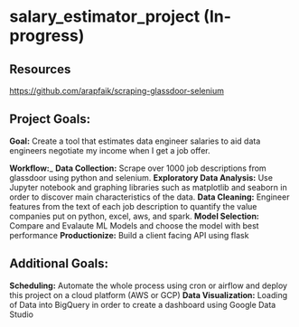 # salary_estimator_project (In-progress)

## Resources
https://github.com/arapfaik/scraping-glassdoor-selenium

## Project Goals:

**Goal:** Create a tool that estimates data engineer salaries to aid data engineers negotiate my income when I get a job offer.

**Workflow:**_
**Data Collection:** Scrape over 1000 job descriptions from glassdoor using python and selenium.
**Exploratory Data Analysis:** Use Jupyter notebook and graphing libraries such as matplotlib and seaborn in order to discover main characteristics of the data.
**Data Cleaning:** Engineer features from the text of each job description to quantify the value companies put on python, excel, aws, and spark.
**Model Selection:** Compare and Evalaute ML Models and choose the model with best performance
**Productionize:** Build a client facing API using flask

## Additional Goals:
**Scheduling:** Automate the whole process using cron or airflow and deploy this project on a cloud platform (AWS or GCP)
**Data Visualization:** Loading of Data into BigQuery in order to create a dashboard using Google Data Studio





